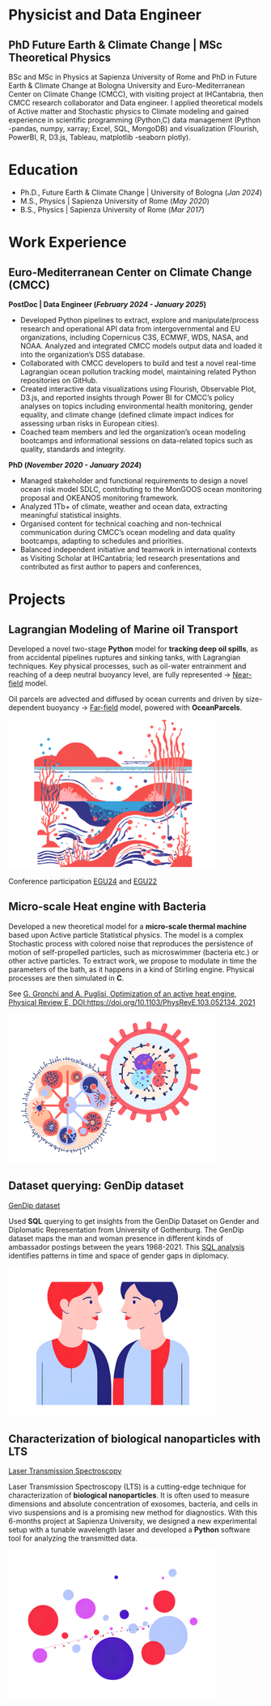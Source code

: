 # Physicist and Data Engineer
## PhD Future Earth & Climate Change | MSc Theoretical Physics

BSc and MSc in Physics at Sapienza University of Rome and PhD in Future Earth & Climate Change at Bologna University and Euro-Mediterranean Center on Climate Change (CMCC), with visiting project at IHCantabria, then CMCC research collaborator and Data engineer.
I applied theoretical models of Active matter and Stochastic physics to Climate modeling and gained experience in scientific programming (Python,C) data management (Python -pandas, numpy, xarray; Excel, SQL, MongoDB) and visualization (Flourish, PowerBI, R, D3.js, Tableau, matplotlib -seaborn plotly).



# Education
- Ph.D., Future Earth & Climate Change | University of Bologna (_Jan 2024_)
- M.S., Physics | Sapienza University of Rome (_May 2020_)
- B.S., Physics | Sapienza University of Rome (_Mar 2017_)

  

# Work Experience 
## Euro-Mediterranean Center on Climate Change (CMCC)
**PostDoc | Data Engineer  (_February 2024 - January 2025_)**
- Developed Python pipelines to extract, explore and manipulate/process research and operational API data from intergovernmental and EU organizations, including Copernicus C3S, ECMWF, WDS, NASA, and NOAA. Analyzed and integrated CMCC models output data and loaded it into the organization’s DSS database.
- Collaborated with CMCC developers to build and test a novel real-time Lagrangian ocean pollution tracking model, maintaining related Python repositories on GitHub.
- Created interactive data visualizations using Flourish, Observable Plot, D3.js, and reported insights through Power BI for CMCC’s policy analyses on topics including environmental health monitoring, gender equality, and climate change (defined climate impact indices for assessing urban risks in European cities).
- Coached team members and led the organization’s ocean modeling bootcamps and informational sessions on data-related topics such as quality, standards and integrity.


**PhD (_November 2020 - January 2024_)**
- Managed stakeholder and functional requirements to design a novel ocean risk model SDLC, contributing to the MonGOOS ocean monitoring proposal  and OKEANOS monitoring framework.
- Analyzed 1Tb+ of climate, weather and ocean data, extracting meaningful statistical insights.
- Organised content for technical coaching and non-technical communication during CMCC’s ocean modeling and data quality bootcamps, adapting to schedules and priorities.
- Balanced independent initiative and teamwork in international contexts as Visiting Scholar at IHCantabria; led research presentations and contributed as first author to papers and conferences,


  

# Projects
## Lagrangian Modeling of Marine oil Transport

Developed a novel two-stage **Python** model for **tracking deep oil spills**, as from accidental pipelines ruptures and sinking tanks, with Lagrangian techniques. Key physical processes, such as oil-water entrainment and reaching of a deep neutral buoyancy level, are fully represented -> [Near-field](https://github.com/GiuliaGronchi/NearParcels) model. 

Oil parcels are advected and diffused by ocean currents and driven by size-dependent buoyancy -> [Far-field](https://github.com/GiuliaGronchi/FarParcels) model, powered with **OceanParcels**.

![Images](/assets/img/deep.png)

Conference participation [EGU24](https://meetingorganizer.copernicus.org/EGU24/EGU24-9808.html) and [EGU22](https://meetingorganizer.copernicus.org/EGU22/EGU22-7607.html)



## Micro-scale Heat engine with Bacteria 

Developed a new theoretical model for a **micro-scale thermal machine** based upon Active particle Statistical physics. The model is a complex Stochastic process with colored noise that reproduces the persistence of motion of self-propelled particles, such as microswimmer (bacteria etc.) or other active particles. To extract work, we propose to modulate in time the parameters of the bath, as it happens in a kind of Stirling engine. Physical processes are then simulated in **C**. 

See [G. Gronchi and A. Puglisi, Optimization of an active heat engine, Physical Review E, DOI:https://doi.org/10.1103/PhysRevE.103.052134, 2021](https://journals.aps.org/pre/abstract/10.1103/PhysRevE.103.052134)

![Images](/assets/img/thermal_engine.png)



## Dataset querying: GenDip dataset 
[GenDip dataset](https://www.gu.se/en/gendip/the-gendip-dataset-on-gender-and-diplomatic-representation)

Used **SQL** querying to get insights from the GenDip Dataset on Gender and Diplomatic Representation from University of Gothenburg.
The GenDip dataset maps the man and woman presence in different kinds of ambassador postings between the years 1968-2021. This [SQL analysis](https://github.com/GiuliaGronchi/SQL-GenDip) identifies
patterns in time and space of gender gaps in diplomacy.

![Images](/assets/img/gender_gap.png)

## Characterization of biological nanoparticles with LTS
[Laser Transmission Spectroscopy](https://ieeexplore.ieee.org/document/9359477)

Laser Transmission Spectroscopy (LTS) is a cutting-edge technique for characterization of **biological nanoparticles**. It is often used to measure dimensions and absolute concentration of exosomes, bacteria, and cells in vivo suspensions and is a promising new method for diagnostics. With this 6-months project at Sapienza University, we designed a new experimental setup with a tunable wavelength laser and developed a **Python** software tool for analyzing the transmitted data.

![Images](/assets/img/laser.png)


